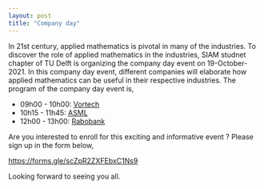 ```yaml
---
layout: post
title: "Company day"
---
```


In 21st century, applied mathematics is pivotal in many of the industries. To discover the role of applied mathematics in the industries, SIAM studnet chapter of TU Delft is organizing the company day event on 19-October-2021. In this company day event, different companies will elaborate how applied mathematics can be useful in their respective industries. The program of the company day event is,

* 09h00 - 10h00: [Vortech]
* 10h15 - 11h45: [ASML]
* 12h00 - 13h00: [Rabobank]



Are you interested to enroll for this exciting and informative event ? Please sign up in the form below, 

https://forms.gle/scZpR2ZXFEbxC1Ns9

Looking forward to seeing you all.


[Vortech]: https://www.vortech.nl/en/
[ASML]: https://www.asml.com/en
[Rabobank]: https://www.rabobank.nl/particulieren/
